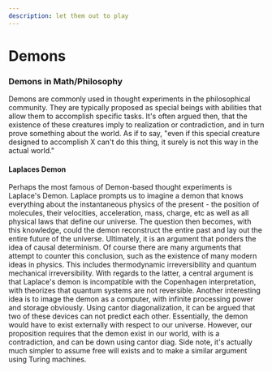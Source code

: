 ```yaml
---
description: let them out to play
---
```


# Demons

### Demons in Math/Philosophy

Demons are commonly used in thought experiments in the philosophical community. They are typically proposed as special beings with abilities that allow them to accomplish specific tasks. It's often argued then, that the existence of these creatures imply to realization or contradiction, and in turn prove something about the world. As if to say, "even if this special creature designed to accomplish X can't do this thing, it surely is not this way in the actual world."&#x20;

#### Laplaces Demon

Perhaps the most famous of Demon-based thought experiments is Laplace's Demon. Laplace prompts us to imagine a demon that knows everything about the instantaneous physics of the present - the position of molecules, their velocities, acceleration, mass, charge, etc as well as all physical laws that define our universe. The question then becomes, with this knowledge, could the demon reconstruct the entire past and lay out the entire future of the universe. Ultimately, it is an argument that ponders the idea of causal determinism. Of course there are many arguments that attempt to counter this conclusion, such as the existence of many modern ideas in physics. This includes thermodynamic irreversibility and quantum mechanical irreversibility. With regards to the latter, a central argument is that Laplace's demon is incompatible with the Copenhagen interpretation, with theorizes that quantum systems are not reversible. Another interesting idea is to image the demon as a computer, with infinite processing power and storage obviously. Using cantor diagonalization, it can be argued that two of these devices can not predict each other. Essentially, the demon would have to exist externally with respect to our universe. However, our proposition requires that the demon exist in our world, with is a contradiction, and can be down using cantor diag. Side note, it's actually much simpler to assume free will exists and to make a similar argument using Turing machines.
